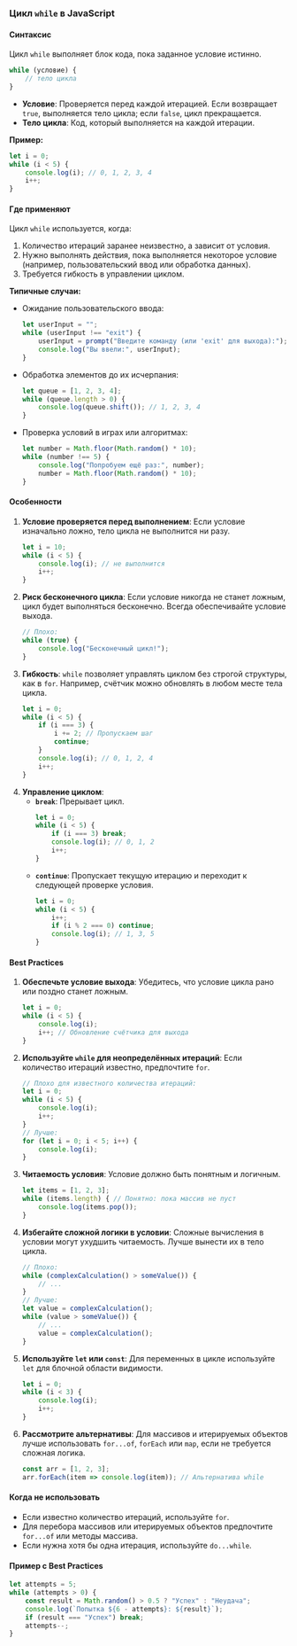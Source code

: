 ### Цикл `while` в JavaScript

#### Синтаксис
Цикл `while` выполняет блок кода, пока заданное условие истинно.  
```javascript
while (условие) {
    // тело цикла
}
```
- **Условие**: Проверяется перед каждой итерацией. Если возвращает `true`, выполняется тело цикла; если `false`, цикл прекращается.
- **Тело цикла**: Код, который выполняется на каждой итерации.

**Пример:**
```javascript
let i = 0;
while (i < 5) {
    console.log(i); // 0, 1, 2, 3, 4
    i++;
}
```

#### Где применяют
Цикл `while` используется, когда:
1. Количество итераций заранее неизвестно, а зависит от условия.
2. Нужно выполнять действия, пока выполняется некоторое условие (например, пользовательский ввод или обработка данных).
3. Требуется гибкость в управлении циклом.

**Типичные случаи:**
- Ожидание пользовательского ввода:
  ```javascript
  let userInput = "";
  while (userInput !== "exit") {
      userInput = prompt("Введите команду (или 'exit' для выхода):");
      console.log("Вы ввели:", userInput);
  }
  ```
- Обработка элементов до их исчерпания:
  ```javascript
  let queue = [1, 2, 3, 4];
  while (queue.length > 0) {
      console.log(queue.shift()); // 1, 2, 3, 4
  }
  ```
- Проверка условий в играх или алгоритмах:
  ```javascript
  let number = Math.floor(Math.random() * 10);
  while (number !== 5) {
      console.log("Попробуем ещё раз:", number);
      number = Math.floor(Math.random() * 10);
  }
  ```

#### Особенности
1. **Условие проверяется перед выполнением**: Если условие изначально ложно, тело цикла не выполнится ни разу.
   ```javascript
   let i = 10;
   while (i < 5) {
       console.log(i); // не выполнится
       i++;
   }
   ```
2. **Риск бесконечного цикла**: Если условие никогда не станет ложным, цикл будет выполняться бесконечно. Всегда обеспечивайте условие выхода.
   ```javascript
   // Плохо:
   while (true) {
       console.log("Бесконечный цикл!");
   }
   ```
3. **Гибкость**: `while` позволяет управлять циклом без строгой структуры, как в `for`. Например, счётчик можно обновлять в любом месте тела цикла.
   ```javascript
   let i = 0;
   while (i < 5) {
       if (i === 3) {
           i += 2; // Пропускаем шаг
           continue;
       }
       console.log(i); // 0, 1, 2, 4
       i++;
   }
   ```
4. **Управление циклом**:
   - **`break`**: Прерывает цикл.
     ```javascript
     let i = 0;
     while (i < 5) {
         if (i === 3) break;
         console.log(i); // 0, 1, 2
         i++;
     }
     ```
   - **`continue`**: Пропускает текущую итерацию и переходит к следующей проверке условия.
     ```javascript
     let i = 0;
     while (i < 5) {
         i++;
         if (i % 2 === 0) continue;
         console.log(i); // 1, 3, 5
     }
     ```

#### Best Practices
1. **Обеспечьте условие выхода**: Убедитесь, что условие цикла рано или поздно станет ложным.
   ```javascript
   let i = 0;
   while (i < 5) {
       console.log(i);
       i++; // Обновление счётчика для выхода
   }
   ```
2. **Используйте `while` для неопределённых итераций**: Если количество итераций известно, предпочтите `for`.
   ```javascript
   // Плохо для известного количества итераций:
   let i = 0;
   while (i < 5) {
       console.log(i);
       i++;
   }
   // Лучше:
   for (let i = 0; i < 5; i++) {
       console.log(i);
   }
   ```
3. **Читаемость условия**: Условие должно быть понятным и логичным.
   ```javascript
   let items = [1, 2, 3];
   while (items.length) { // Понятно: пока массив не пуст
       console.log(items.pop());
   }
   ```
4. **Избегайте сложной логики в условии**: Сложные вычисления в условии могут ухудшить читаемость. Лучше вынести их в тело цикла.
   ```javascript
   // Плохо:
   while (complexCalculation() > someValue()) {
       // ...
   }
   // Лучше:
   let value = complexCalculation();
   while (value > someValue()) {
       // ...
       value = complexCalculation();
   }
   ```
5. **Используйте `let` или `const`**: Для переменных в цикле используйте `let` для блочной области видимости.
   ```javascript
   let i = 0;
   while (i < 3) {
       console.log(i);
       i++;
   }
   ```
6. **Рассмотрите альтернативы**: Для массивов и итерируемых объектов лучше использовать `for...of`, `forEach` или `map`, если не требуется сложная логика.
   ```javascript
   const arr = [1, 2, 3];
   arr.forEach(item => console.log(item)); // Альтернатива while
   ```

#### Когда не использовать
- Если известно количество итераций, используйте `for`.
- Для перебора массивов или итерируемых объектов предпочтите `for...of` или методы массива.
- Если нужна хотя бы одна итерация, используйте `do...while`.

#### Пример с Best Practices
```javascript
let attempts = 5;
while (attempts > 0) {
    const result = Math.random() > 0.5 ? "Успех" : "Неудача";
    console.log(`Попытка ${6 - attempts}: ${result}`);
    if (result === "Успех") break;
    attempts--;
}
```